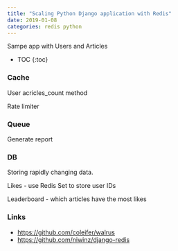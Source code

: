 ```yaml
---
title: "Scaling Python Django application with Redis"
date: 2019-01-08
categories: redis python
---
```


Sampe app with Users and Articles

* TOC
{:toc}


### Cache

User acricles_count method

Rate limiter


### Queue

Generate report 


### DB

Storing rapidly changing data.

Likes - use Redis Set to store user IDs

Leaderboard - which articles have the most likes

### Links

* https://github.com/coleifer/walrus
* https://github.com/niwinz/django-redis
